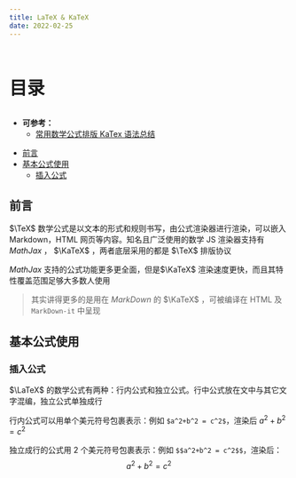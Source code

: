 ```yaml
---
title: LaTeX & KaTeX
date: 2022-02-25
---
```


<br><p style="font-size: 32px; font-weight: bold;">目录</p>

- **可参考：**
  - [常用数学公式排版 KaTex 语法总结](https://kissingfire123.github.io/2022/02/18_%E6%95%B0%E5%AD%A6%E5%85%AC%E5%BC%8Fkatex%E5%B8%B8%E7%94%A8%E8%AF%AD%E6%B3%95%E6%80%BB%E7%BB%93/)

<!-- @import "[TOC]" {cmd="toc" depthFrom=1 depthTo=6 orderedList=false} -->

<!-- code_chunk_output -->

- [前言](#前言)
- [基本公式使用](#基本公式使用)
  - [插入公式](#插入公式)

<!-- /code_chunk_output -->

## 前言

$\TeX$ 数学公式是以文本的形式和规则书写，由公式渲染器进行渲染，可以嵌入 Markdown，HTML 网页等内容。知名且广泛使用的数学 JS 渲染器支持有 $MathJax$ ， $\KaTeX$ ，两者底层采用的都是 $\TeX$ 排版协议

$MathJax$ 支持的公式功能更多更全面，但是$\KaTeX$ 渲染速度更快，而且其特性覆盖范围足够大多数人使用

> 其实讲得更多的是用在 $MarkDown$ 的 $\KaTeX$ ，可被编译在 HTML 及 `MarkDown-it` 中呈现

## 基本公式使用

### 插入公式

$\LaTeX$ 的数学公式有两种：行内公式和独立公式。行中公式放在文中与其它文字混编，独立公式单独成行

行内公式可以用单个美元符号包裹表示：例如 `$a^2+b^2 = c^2$`，渲染后 $a^2+b^2 = c^2$

独立成行的公式用 2 个美元符号包裹表示：例如 `$$a^2+b^2 = c^2$$`，渲染后：
$$a^2+b^2 = c^2$$
